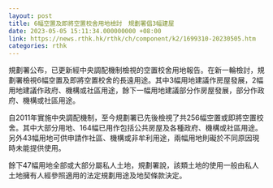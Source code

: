 ```yaml
---
layout: post
title: 6幅空置及即將空置校舍用地檢討　規劃署倡3幅建屋
date: 2023-05-05 15:11:34.000000000 +08:00
link: https://news.rthk.hk/rthk/ch/component/k2/1699310-20230505.htm
categories: rthk
---
```


​規劃署公布，已更新經中央調配機制檢視的空置校舍用地報告。在新一輪檢討，規劃署檢視6幅空置及即將空置校舍的長遠用途。其中3幅用地建議作房屋發展，2幅用地建議作政府、機構或社區用途，餘下一幅用地建議部分作房屋發展，部分作政府、機構或社區用途。

自2011年實施中央調配機制，至今規劃署已先後檢視了共256幅空置或即將空置校舍。其中大部分用地、164幅已用作包括公共房屋及各種政府、機構或社區用途。另外43幅用地可供申請作社區、機構或非牟利用途，兩幅用地則礙於不同原因現時未能提供使用。

餘下47幅用地全部或大部分屬私人土地，規劃署說，該類土地的使用一般由私人土地擁有人經參照適用的法定規劃用途及地契條款決定。
